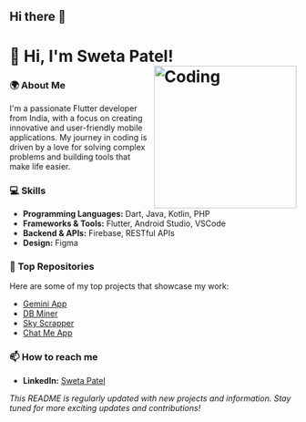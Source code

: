 ## Hi there 👋

<!--
**swetapatell09/swetapatell09** is a ✨ _special_ ✨ repository because its `README.md` (this file) appears on your GitHub profile.

Here are some ideas to get you started:

- 🔭 I’m currently working on ...
- 🌱 I’m currently learning ...
- 👯 I’m looking to collaborate on ...
- 🤔 I’m looking for help with ...
- 💬 Ask me about ...
- 📫 How to reach me: ...
- 😄 Pronouns: ...
- ⚡ Fun fact: ...
-->

# 👋 Hi, I'm Sweta Patel! <img align="right" alt="Coding" width="250" src="https://github.com/user-attachments/assets/cf9f33d6-4a07-4b59-a3e2-b17700d55fbc">

### 🌍 About Me
I'm a passionate Flutter developer from India, with a focus on creating innovative and user-friendly mobile applications. My journey in coding is driven by a love for solving complex problems and building tools that make life easier.

### 💻 Skills
- **Programming Languages:** Dart, Java, Kotlin, PHP
- **Frameworks & Tools:** Flutter, Android Studio, VSCode
- **Backend & APIs:** Firebase, RESTful APIs
- **Design:** Figma

### 🚀 Top Repositories

Here are some of my top projects that showcase my work:

- [Gemini App](https://github.com/swetapatell09/gemini_app)
- [DB Miner](https://github.com/swetapatell09/db_miner)
- [Sky Scrapper](https://github.com/swetapatell09/sky_scrapper)
- [Chat Me App](https://github.com/swetapatell09/chat_me_app)

### 📫 How to reach me
- **LinkedIn:** [Sweta Patel](https://www.linkedin.com/in/sweta-patel-a075a7311)


*This README is regularly updated with new projects and information. Stay tuned for more exciting updates and contributions!*
